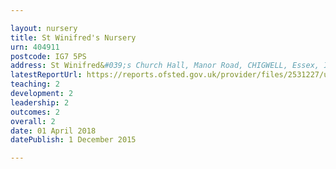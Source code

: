 ```yaml
---

layout: nursery
title: St Winifred's Nursery
urn: 404911
postcode: IG7 5PS
address: St Winifred&#039;s Church Hall, Manor Road, CHIGWELL, Essex, IG7 5PS
latestReportUrl: https://reports.ofsted.gov.uk/provider/files/2531227/urn/404911.pdf
teaching: 2
development: 2
leadership: 2
outcomes: 2
overall: 2
date: 01 April 2018 
datePublish: 1 December 2015

---
```

